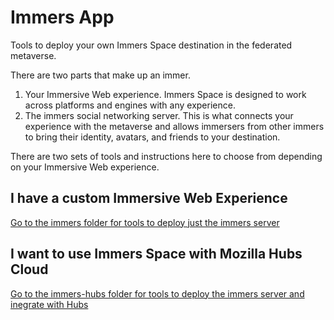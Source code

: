 # Immers App
Tools to deploy your own Immers Space destination in the federated metaverse.

There are two parts that make up an immer.
1. Your Immersive Web experience.
Immers Space is designed to work across platforms and engines with any experience.
2. The immers social networking server.
This is what connects your experience with the metaverse and allows immersers from other immers to bring their identity, avatars, and friends to your destination.

There are two sets of tools and instructions here to choose from depending on your Immersive Web experience.

## I have a custom Immersive Web Experience

[Go to the immers folder for tools to deploy just the immers server](./immers)

## I want to use Immers Space with Mozilla Hubs Cloud

[Go to the immers-hubs folder for tools to deploy the immers server and inegrate with Hubs](./immers-hubs)

